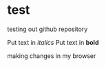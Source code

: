 # test
testing out github repository

Put text in *italics*
Put text in **bold**

making changes in my browser
